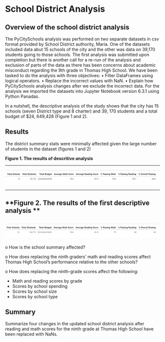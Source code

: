 # School District Analysis

## Overview of the school district analysis 

The PyCitySchools analysis was performed on two separate datasets in csv format provided by School District authority, Maria. One of the datasets included data abut 15 schools of the city and the other was data on 39,170 students going to those schools. The first analysis was submitted upon completion but there is another call for a re-run of the analysis and exclusion of parts of the data as there has been concerns about academic misconduct regarding the 9th grade in Thomas High School. 
We have been tasked to do the analysis with three objectives: 
 •	Filter DataFrames using logical operators.
 •	Replace the incorrect values with NaN.
 •	Explain how PyCitySchools analysis changes after we exclude the incorrect data.
For the analysis we imported the datasets into Jupyter Notebook version 6.3.1 using Python Panadas. 

In a nutshell, the descriptive analysis of the study shows that the city has 15 schools (seven District type and 8 charter) and 39, 170 students and a total budget of $24, 649,428 (Figure 1 and 2).


## Results

The district summary stats were minimally affected given the large number of students in the dataset (figures 1 and 2)

**Figure 1. The results of descritive analysis**

-------
![1-Descriptive.png](https://github.com/BHashemi2021/School_District_Analysis/blob/main/Resources/1-Descriptive.png)

------

**Figure 2. The results of the first descriptive analysis **
-----------------
![1-b-Descriptive.png](https://github.com/BHashemi2021/School_District_Analysis/blob/main/Resources/1-b-Descriptive.png)
-----------------





o	How is the school summary affected?

o	How does replacing the ninth graders’ math and reading scores affect Thomas High School’s performance relative to the other schools?

o	How does replacing the ninth-grade scores affect the following:

  * Math and reading scores by grade
  * Scores by school spending
  * Scores by school size
  * Scores by school type

## Summary

Summarize four changes in the updated school district analysis after reading and math scores for the ninth grade at Thomas High School have been replaced with NaNs.
